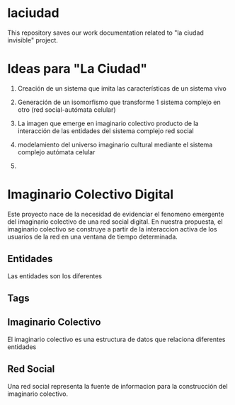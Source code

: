 # laciudad

This repository saves our work documentation related to "la ciudad invisible" project.

# Ideas para "La Ciudad"

1. Creación de un sistema que imita las características de un sistema vivo

2. Generación de un isomorfismo que transforme 1 sistema complejo en otro (red social-autómata celular)

3. La imagen que emerge en imaginario colectivo producto de la interacción de las entidades del sistema complejo red social

4. modelamiento del universo imaginario cultural mediante el sistema complejo autómata celular

5.

# Imaginario Colectivo Digital

Este proyecto nace de la necesidad de evidenciar el fenomeno emergente del imaginario colectivo de una red social digital. En nuestra propuesta, el imaginario colectivo se construye a partir de la interaccion activa de los usuarios de la red en una ventana de tiempo determinada.

## Entidades

Las entidades son los diferentes

## Tags

## Imaginario Colectivo

El imaginario colectivo es una estructura de datos que relaciona diferentes entidades

## Red Social

Una red social representa la fuente de informacion para la construcción del imaginario colectivo.
